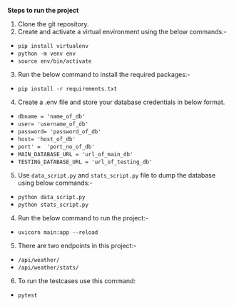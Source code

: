 **Steps to run the project**
1. Clone the git repository.
2. Create and activate a virtual environment using the below commands:-
  - `pip install virtualenv`
  - `python -m venv env`
  - `source env/bin/activate`
3. Run the below command to install the required packages:-
  - `pip install -r requirements.txt`
4. Create a .env file and store your database credentials in below format.
  - `dbname = 'name_of_db'`
  - `user= 'username_of_db'`
  - `password= 'password_of_db'`
  - `host= 'host_of_db'`
  - `port' =  'port_no_of_db'`
  - `MAIN_DATABASE_URL = 'url_of_main_db'`
  - `TESTING_DATABASE_URL = 'url_of_testing_db'`
5. Use `data_script.py` and `stats_script.py` file to dump the database using below commands:-
  - `python data_script.py`
  - `python stats_script.py`
4. Run the below command to run the project:-
  - `uvicorn main:app --reload`
5. There are two endpoints in this project:-
  - `/api/weather/`
  - `/api/weather/stats/`
6. To run the testcases use this command:
  - `pytest`

